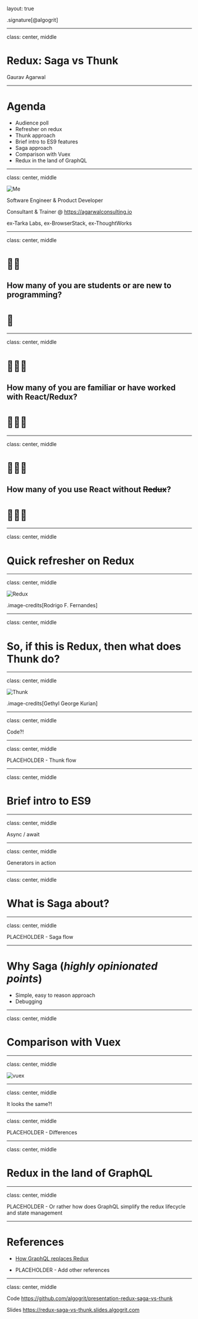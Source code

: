 layout: true

.signature[@algogrit]

---

class: center, middle

# Redux: Saga vs Thunk

Gaurav Agarwal

---

# Agenda

* Audience poll
* Refresher on redux
* Thunk approach
* Brief intro to ES9 features
* Saga approach
* Comparison with Vuex
* Redux in the land of GraphQL

---

class: center, middle

![Me](assets/images/me.png)

Software Engineer & Product Developer

Consultant & Trainer @ https://agarwalconsulting.io

ex-Tarka Labs, ex-BrowserStack, ex-ThoughtWorks

---

class: center, middle

# 🙋‍♂️

## How many of you are students or are new to programming?

# 🙋

---

class: center, middle

# 🙋‍♂️🙋

## How many of you are familiar or have worked with React/Redux?

# 🙋🙋‍♂️

---

class: center, middle

# 🙋🙋‍♂️

## How many of you use React **without** ~~Redux~~?

# 🙋‍♂️🙋

---

class: center, middle

# Quick refresher on Redux

---

class: center, middle

![Redux](assets/images/redux.png)

.image-credits[Rodrigo F. Fernandes]

---

class: center, middle

# So, if this is Redux, then what does Thunk do?

---

class: center, middle

![Thunk](assets/images/thunk.png)

.image-credits[Gethyl George Kurian]

---

class: center, middle

Code?!

---

class: center, middle

PLACEHOLDER - Thunk flow

---

class: center, middle

# Brief intro to ES9

---

class: center, middle

Async / await

---

class: center, middle

Generators in action

---

class: center, middle

# What is Saga about?

---

class: center, middle

PLACEHOLDER - Saga flow

---

# Why Saga (*highly opinionated points*)

- Simple, easy to reason approach
- Debugging

---

class: center, middle

# Comparison with Vuex

---

class: center, middle

![vuex](assets/images/vuex.png)

---

class: center, middle

It looks the same?!

---

class: center, middle

PLACEHOLDER - Differences

---

class: center, middle

# Redux in the land of GraphQL

---

class: center, middle

PLACEHOLDER - Or rather how does GraphQL simplify the redux lifecycle and state management

---

# References

- [How GraphQL replaces Redux](https://hackernoon.com/how-graphql-replaces-redux-3fff8289221d)

- PLACEHOLDER - Add other references

---

class: center, middle

Code
https://github.com/algogrit/presentation-redux-saga-vs-thunk

Slides
https://redux-saga-vs-thunk.slides.algogrit.com
